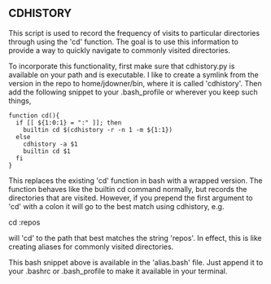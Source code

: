 ## CDHISTORY

This script is used to record the frequency of visits to particular directories
through using the 'cd' function. The goal is to use this information to provide
a way to quickly navigate to commonly visited directories.

To incorporate this functionality, first make sure that cdhistory.py is
available on your path and is executable. I like to create a symlink from the
version in the repo to home/jdowner/bin, where it is called 'cdhistory'. Then
add the following snippet to your .bash_profile or wherever you keep such
things,

    function cd(){
      if [[ ${1:0:1} = ":" ]]; then
        builtin cd $(cdhistory -r -n 1 -m ${1:1})
      else
        cdhistory -a $1
        builtin cd $1
      fi
    }

This replaces the existing 'cd' function in bash with a wrapped version. The
function behaves like the builtin cd command normally, but records the
directories that are visited. However, if you prepend the first argument to 'cd'
with a colon it will go to the best match using cdhistory, e.g.

  cd :repos

will 'cd' to the path that best matches the string 'repos'. In effect, this is
like creating aliases for commonly visited directories.

This bash snippet above is available in the 'alias.bash' file. Just append it to
your .bashrc or .bash_profile to make it available in your terminal.
